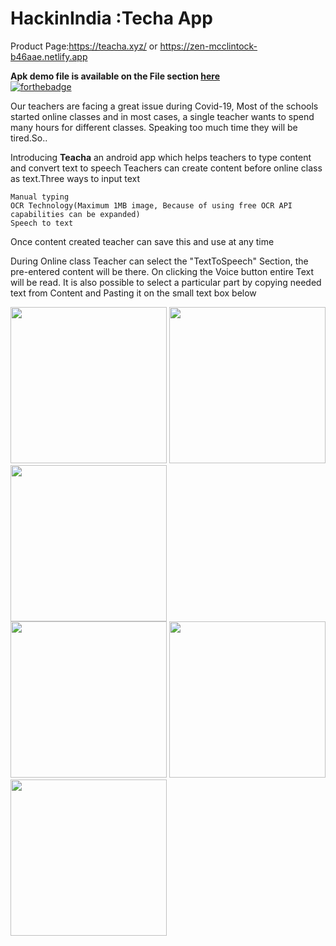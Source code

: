 # HackinIndia :Techa App
Product Page:https://teacha.xyz/
or https://zen-mcclintock-b46aae.netlify.app

<b>Apk demo file is available on the File section <a href="https://github.com/dontech09/hackinindia/find/master">here</a></b><BR>
[![forthebadge](https://forthebadge.com/images/badges/built-with-love.svg)](https://forthebadge.com)

Our teachers are facing a great issue during Covid-19, Most of the schools started online classes and in most cases, a single teacher wants to spend many hours for different classes. Speaking too much time they will be tired.So.. 

Introducing <b>Teacha</b> an android app which helps teachers to type content and convert text to speech
Teachers can create content before online class as text.Three ways to input text

    Manual typing
    OCR Technology(Maximum 1MB image, Because of using free OCR API capabilities can be expanded)
    Speech to text


Once content created teacher can save this and use at any time

During Online class Teacher can select the "TextToSpeech" Section, the pre-entered content will be there. On clicking the Voice button entire Text will be read. It is also possible to select a particular part by copying needed text from Content and Pasting it on the small text box below
<p><img src="https://teacha.xyz/images/1.png" width="250" alt="" />
    <img src="https://teacha.xyz/images/2.png" width="250" alt="" />
    <img src="https://teacha.xyz/images/3.png" width="250" alt="" /><br>
    <img src="https://teacha.xyz/images/4.png" width="250" alt="" />
    <img src="https://teacha.xyz/images/5.png" width="250" alt="" />
    <img src="https://teacha.xyz/images/6.png" width="250" alt="" /></p>
